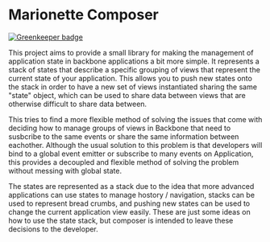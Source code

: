 Marionette Composer
=================

[![Greenkeeper badge](https://badges.greenkeeper.io/monokrome/marionette-composer.svg)](https://greenkeeper.io/)

This project aims to provide a small library for making the management of
application state in backbone applications a bit more simple. It represents a
stack of states that describe a specific grouping of views that represent the
current state of your application. This allows you to push new states onto the
stack in order to have a new set of views instantiated sharing the same "state"
object, which can be used to share data between views that are otherwise
difficult to share data between.

This tries to find a more flexible method of solving the issues that come with
deciding how to manage groups of views in Backbone that need to susbcribe to
the same events or share the same information between eachother. Although the
usual solution to this problem is that developers will bind to a global event
emitter or subscribe to many events on Application, this provides a decoupled
and flexible method of solving the problem without messing with global state.

The states are represented as a stack due to the idea that more advanced
applications can use states to manage hostory / navigation, stacks can be used
to represent bread crumbs, and pushing new states can be used to change the
current application view easily. These are just some ideas on how to use the
state stack, but composer is intended to leave these decisions to the
developer.

